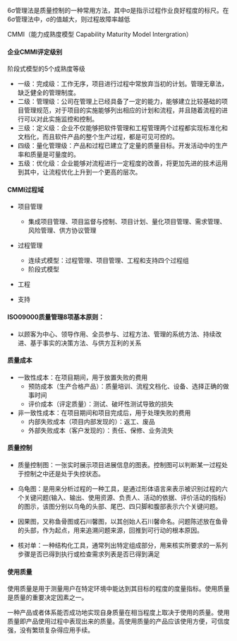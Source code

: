 6σ管理法是质量控制的一种常用方法，其中σ是指示过程作业良好程度的标尺。在6σ管理法中，σ的值越大，则过程故障率越低





CMMI（能力成熟度模型 Capability Maturity Model Intergration）

#### 企业CMMI评定级别

阶段式模型的5个成熟度等级

- 一级：完成级：工作无序，项目进行过程中常放弃当初的计划。管理无章法，缺乏健全的管理制度。
- 二级：管理级：公司在管理上已经具备了一定的能力，能够建立比较基础的项目管理规范，对于项目的实施能够列出相应的计划和流程，并且随着流程的进行可以对此实施监控和控制。
- 三级：定义级：企业不仅能够把软件管理和工程管理两个过程都实现标准化和文档化，而且软件产品的整个生产过程，都是可见可控的。
- 四级：量化管理级：产品和过程已建立了定量的质量目标。开发活动中的生产率和质量是可量度的。
- 五级：优化级：企业能够对流程进行一定程度的改善，将更加先进的技术运用到其中，让流程优化上升到一个更高的层次。

#### CMMI过程域

- 项目管理
  - 集成项目管理、项目监督与控制、项目计划、量化项目管理、需求管理、风险管理、供方协议管理
- 过程管理
  - 连续式模型：过程管理、项目管理、工程和支持四个过程组
  - 阶段式模型

- 工程
- 支持

#### ISO09000质量管理8项基本原则：

- 以顾客为中心、领导作用、全员参与、过程方法、管理的系统方法、持续改进、基于事实的决策方法、与供方互利的关系



#### 质量成本

- 一致性成本：在项目期间，用于放置失败的费用
  - 预防成本（生产合格产品）：质量培训、流程文档化、设备、选择正确的做事时间
  - 评价成本（评定质量）：测试、破坏性测试导致的损失
- 非一致性成本：在项目期间和项目完成后，用于处理失败的费用
  - 内部失败成本（项目内部发现的）：返工、废品
  - 外部失败成本（客户发现的）：责任、保修、业务流失



#### 质量控制

- 质量控制图：一张实时展示项目进展信息的图表。控制图可以判断某一过程处于控制之中还是处于失控状态。

- 乌龟图：是用来分析过程的一种工具，是通过形体语言来表示被识别过程的六个关键问题(输入、输出、使用资源、负责人、活动的依据、评价活动的指标)的图示，该图分别以乌龟的头部、尾巴、四只脚和腹部表示六个关键问题。

- 因果图，又称鱼骨图或石川馨图，以其创始人石川馨命名。问题陈述放在鱼骨的头部，作为起点，用来追溯问题来源，回推到可行动的根本原因。

- 核对单：一种结构化工具，通常列出特定组成部分，用来核实所要求的一系列步骤是否已得到执行或检查需求列表是否已得到满足

  

#### 使用质量

使用质量是用于测量用户在特定环境中能达到其目标的程度的度量指标。使用质量是质量的重要决定因素之一。

一种产品或者体系能否成功地实现自身质量在相当程度上取决于使用的质量。使用质量即产品使用过程中表现出来的质量。高使用质量的产品应该使用方便，可信度强，没有繁琐复杂得应用手续。
